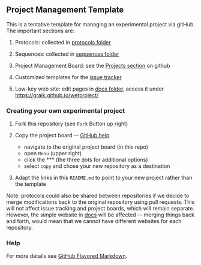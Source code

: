 ## Project Management Template

This is a tentative template for managing an experimental project via gitHub. The important sections are:

  1. Protocols: collected in [protocols folder](protocols)

  2. Sequences: collected in [sequences folder](sequences)

  3. Project Management Board: see the [Projects section](https://github.com/graik/wetproject/projects) on github

  4. Customized templates for the [issue tracker](https://github.com/graik/wetproject/issues)

  5. Low-key web site: edit pages in [docs folder](docs), access it under https://graik.github.io/wetproject/


### Creating your own experimental project

  1. Fork this repository (see `Fork` Button up right)
  
  2. Copy the project board -- [GitHub help](https://help.github.com/articles/copying-a-project-board/)
  
      - navigate to the original project board (in this repo)
      - open `Menu` (upper right)
      - click the *** (the three dots for additional options)
      - select `copy` and chose your new repository as a destination

  3. Adapt the links in this `README.md` to point to your new project rather than the template
  
Note: protocols could also be shared between repositories if we decide to merge modifications back to the original repository using pull requests. This will not affect issue tracking and project boards, which will remain separate. However, the simple website in [docs](docs) will be affected -- merging things back and forth, would mean that we cannot have different websites for each repository.

### Help

For more details see [GitHub Flavored Markdown](https://guides.github.com/features/mastering-markdown/).

